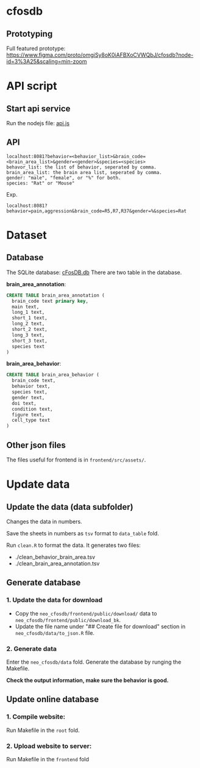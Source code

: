 # cfosdb

## Prototyping

Full featured prototype: https://www.figma.com/proto/omgiSy8oK0iAFBXoCVWQbJ/cfosdb?node-id=3%3A25&scaling=min-zoom

# API script

## Start api service
Run the nodejs file: [api.js](https://github.com/wenjie1991/cfosdb/blob/master/server/api.js)

## API

```
localhost:8081?behavior=<behavior_list>&brain_code=<brain_area_list>&gender=<gender>&species=<species>
behavor_list: the list of behavior, seperated by comma.
brain_area_list: the brain area list, seperated by comma.
gender: "male", "female", or "%" for both.
species: "Rat" or "Mouse"
```

Exp.
```
localhost:8081?behavior=pain,aggression&brain_code=R5,R7,R37&gender=%&species=Rat
```

# Dataset

## Database

The SQLite database: [cFosDB.db](https://github.com/wenjie1991/cfosdb/blob/master/data/cFosDB.db)
There are two table in the database.

**brain_area_annotation**:

```sql
CREATE TABLE brain_area_annotation ( 
  brain_code text primary key, 
  main text,
  long_1 text,
  short_1 text,
  long_2 text,
  short_2 text,
  long_3 text,
  short_3 text,
  species text
)
```

**brain_area_behavior**:

```sql
CREATE TABLE brain_area_behavior ( 
  brain_code text, 
  behavior text, 
  species text, 
  gender text, 
  doi text, 
  condition text, 
  figure text, 
  cell_type text 
)
```

## Other json files

The files useful for frontend is in `frontend/src/assets/`.

# Update data

## Update the data (data subfolder)

Changes the data in numbers.

Save the sheets in numbers as `tsv` format to `data_table` fold.

Run `clean.R` to format the data. It generates two files:   
- ./clean_behavior_brain_area.tsv 
- ./clean_brain_area_annotation.tsv


## Generate database

### 1. Update the data for download
	
 - Copy the `neo_cfosdb/frontend/public/download/` data to `neo_cfosdb/frontend/public/download_bk`.
 - Update the file name under "## Create file for download" section in `neo_cfosdb/data/to_json.R` file.

### 2. Generate data

Enter the `neo_cfosdb/data` fold. Generate the database by runging the Makefile.

**Check the output information, make sure the behavior is good.**

## Update online database

### 1. Compile website:

Run Makefile in the `root` fold.

### 2. Upload website to server:

Run Makefile in the `frontend` fold


